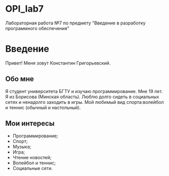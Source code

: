 # OPI_lab7
Лабораторная работа №7 по предмету "Введение в разработку программного обеспечения"
# Введение
Привет! Меня зовут Константин Григорьевский.

## Обо мне
Я студент университета БГТУ и изучаю программирование. Мне 19 лет. Я из Борисова (Минская область). Люблю долго сидеть в социальных сетях и ненадолго заходить в игры. Мой любимый вид спорта:волейбол и теннис (обычный и настольный).

## Мои интересы
- Программирование;
- Спорт;
- Музыка;
- Игра;
- Чтение новостей;
- Волейбол и теннис;
- Социальные сети.
